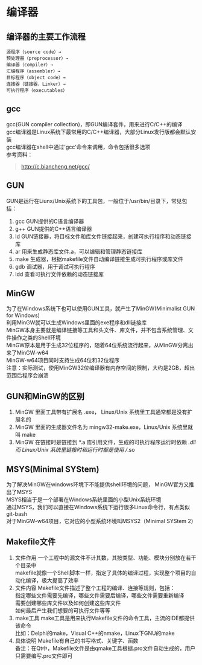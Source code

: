 # 编译器

## 编译器的主要工作流程
```
源程序（source code）→ 
预处理器（preprocessor）→ 
编译器（compiler）→ 
汇编程序（assembler）→ 
目标程序（object code）→ 
连接器（链接器，Linker）→ 
可执行程序（executables）
```

## gcc
gcc(GUN compiler collection)，即GUN编译套件，用来进行C/C++的编译  
gcc编译器是Linux系统下最常用的C/C++编译器，大部分Linux发行版都会默认安装  
gcc编译器在shell中通过'gcc'命令来调用，命令包括很多选项  
参考资料：
> http://c.biancheng.net/gcc/


## GUN
GUN是运行在Liunx/Unix系统下的工具包，一般位于/usr/bin/目录下，常见包括：  
1. gcc GUN提供的C语言编译器  
2. g++ GUN提供的C++语言编译器  
3. ld GUN链接器，将目标文件和库文件链接起来，创建可执行程序和动态链接库  
4. ar 用来生成静态库文件.a，可以编辑和管理静态链接库  
5. make 生成器，根据makefile文件自动编译链接生成可执行程序或库文件  
6. gdb 调试器，用于调试可执行程序  
7. ldd 查看可执行文件依赖的动态链接库  


## MinGW
为了在Windows系统下也可以使用GUN工具，就产生了MinGW(Minimalist GUN for Windows)  
利用MinGW就可以生成Windows里面的exe程序和dll链接库  
MinGW本身主要就是编译链接等工具和头文件、库文件，并不包含系统管理、文件操作之类的Shell环境  
MinGW原本是用于生成32位程序的，随着64位系统流行起来，从MinGW分离出来了MinGW-w64  
MinGW-w64项目同时支持生成64位和32位程序  
注意：实际测试，使用MinGW32位编译器有内存空间的限制，大约是2GB，超出范围后程序会崩溃


## GUN和MinGW的区别
1. MinGW 里面工具带有扩展名 .exe， Linux/Unix 系统里工具通常都是没有扩展名的
2. MinGW 里面的生成器文件名为 mingw32-make.exe，Linux/Unix 系统里就叫 make
3. MinGW 在链接时是链接到 *.a 库引用文件，生成的可执行程序运行时依赖 *.dll  
而 Linux/Unix 系统里链接时和运行时都是使用 /*.so  


## MSYS(Minimal SYStem)
为了解决MinGW在windows环境下不能提供shell环境的问题， MinGW官方又推出了MSYS  
MSYS相当于是一个部署在Windows系统里面的小型Unix系统环境  
通过MSYS，我们可以直接在Windows系统下运行很多Linux命令行，有点类似git-bash  
对于MinGW-w64项目，它对应的小型系统环境叫MSYS2（Minimal SYStem 2）  


## Makefile文件
1. 文件作用
一个工程中的源文件不计其数，其按类型、功能、模块分别放在若干个目录中  
makefile就像一个Shell脚本一样，指定了具体的编译过程，实现整个项目的自动化编译，极大提高了效率  
2. 文件内容
Makefile文件描述了整个工程的编译、连接等规则，包括：  
指定哪些文件需要先编译，哪些文件需要后编译，哪些文件需要重新编译  
需要创建哪些库文件以及如何创建这些库文件  
如何最后产生我们想要的可执行文件等等  
3. make工具
make工具是用来执行Makefile文件的命令工具，主流的IDE都提供该命令  
比如：Delphi的make，Visual C++的nmake，Linux下GNU的make  
4. 具体说明
Makefile有自己的书写格式、关键字、函数  
备注：在Qt中，Makefile文件是由qmake工具根据.pro文件自动生成的，用户只需要编写.pro文件即可  